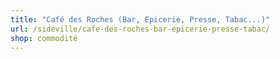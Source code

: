 ```yaml
---
title: "Café des Roches (Bar, Epicerie, Presse, Tabac...)"
url: /sideville/cafe-des-roches-bar-epicerie-presse-tabac/
shop: commodité
---
```

